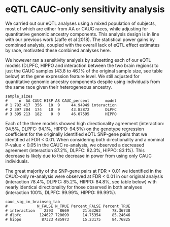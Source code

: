 eQTL CAUC-only sensitivity analysis
===================================

We carried out our eQTL analyses using a mixed population of subjects, most of which are either from AA or CAUC races, while adjusting for quantitative genomic ancestry components. This analysis design is in line with our previous work (Jaffe et al 2018). The statistical power gains by combined analysis, coupled with the overall lack of eQTL effect estimates by race, motivated these combined analyses here.

We however ran a sensitivity analysis by subsetting each of our eQTL models (DLPFC, HIPPO and interaction between the two brain regions) to just the CAUC samples (43.8 to 46.1% of the original sample size, see table below) at the gene expression feature level. We still adjusted for quantitative genomic ancestry components despite using individuals from the same race given their heterogeneous ancestry.

```{r}
sample_sizes
#     n  AA CAUC HISP AS CAUC_percent       model
# 1 792 417  356   10  9     44.94949 interaction
# 2 397 204  174   10  9     43.82872       DLPFC
# 3 395 213  182    0  0     46.07595       HIPPO
```

Each of the three models showed high directionality agreement (interaction: 94.5%, DLPFC: 94.1%, HIPPO: 94.5%) on the genotype regression coefficient for the originally identified eQTL SNP-gene pairs that we identified at FDR < 0.01. When considering both directionality and a nominal P-value < 0.05 in the CAUC re-analysis, we observed a decreased agreement (interaction 87.2%, DLPFC: 82.3%, HIPPO: 83.1%). This decrease is likely due to the decrease in power from using only CAUC individuals. 

The great majority of the SNP-gene pairs at FDR < 0.01 we identified in the CAUC-only re-analysis were observed at FDR < 0.01 in our original analysis (interaction 78.4%, DLPFC: 85.2%, HIPPO: 84.8%, see table below) with nearly identical directionality for those observed in both analyses (interaction 100%, DLPFC: 99.99%, HIPPO: 99.99%).

```{r}
cauc_sig_in_brainseq_tab
#             N_FALSE N_TRUE Percent_FALSE Percent_TRUE
# interaction    2393   8669      21.63262     78.36738
# dlpfc        124627 720099      14.75354     85.24646
# hippo         87323 485973      15.23175     84.76825
```
